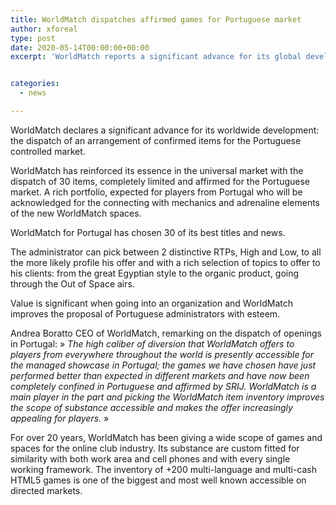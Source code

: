 ```yaml
---
title: WorldMatch dispatches affirmed games for Portuguese market
author: xforeal 
type: post
date: 2020-05-14T00:00:00+00:00
excerpt: 'WorldMatch reports a significant advance for its global development: the dispatch of an arrangement of guaranteed items for the Portuguese directed market '


categories:
  - news

---
```

WorldMatch declares a significant advance for its worldwide development: the dispatch of an arrangement of confirmed items for the Portuguese controlled market. 

WorldMatch has reinforced its essence in the universal market with the dispatch of 30 items, completely limited and affirmed for the Portuguese market. A rich portfolio, expected for players from Portugal who will be acknowledged for the connecting with mechanics and adrenaline elements of the new WorldMatch spaces. 

WorldMatch for Portugal has chosen 30 of its best titles and news. 

The administrator can pick between 2 distinctive RTPs, High and Low, to all the more likely profile his offer and with a rich selection of topics to offer to his clients: from the great Egyptian style to the organic product, going through the Out of Space airs. 

Value is significant when going into an organization and WorldMatch improves the proposal of Portuguese administrators with esteem. 

Andrea Boratto CEO of WorldMatch, remarking on the dispatch of openings in Portugal: &#187; _The high caliber of diversion that WorldMatch offers to players from everywhere throughout the world is presently accessible for the managed showcase in Portugal; the games we have chosen have just performed better than expected in different markets and have now been completely confined in Portuguese and affirmed by SRIJ. WorldMatch is a main player in the part and picking the WorldMatch item inventory improves the scope of substance accessible and makes the offer increasingly appealing for players._ &#187; 

For over 20 years, WorldMatch has been giving a wide scope of games and spaces for the online club industry. Its substance are custom fitted for similarity with both work area and cell phones and with every single working framework. The inventory of +200 multi-language and multi-cash HTML5 games is one of the biggest and most well known accessible on directed markets.